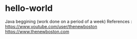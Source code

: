 # hello-world
Java beggining (work done on a period of a week)
References : 
https://www.youtube.com/user/thenewboston
https://www.thenewboston.com